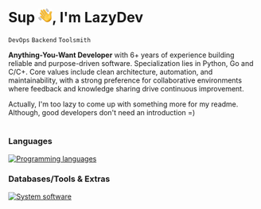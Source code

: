 # Sup <img align="bottom" src="assets/emojis/hello.png" width="28" alt="👋">, I'm LazyDev


`DevOps` `Backend` `Toolsmith` 

**Anything-You-Want Developer** with 6+ years of experience building reliable and purpose-driven software. Specialization lies in Python, Go and C/C+. Core values include clean architecture, automation, and maintainability, with a strong preference for collaborative environments where feedback and knowledge sharing drive continuous improvement.

Actually, I'm too lazy to come up with something more for my readme. Although, good developers don't need an introduction =)

#


### Languages
[![Programming languages](https://skillicons.dev/icons?i=python,go,c,cpp)](https://github.com/devbutlazy)

### Databases/Tools & Extras
[![System software](https://skillicons.dev/icons?i=linux,windows,cmake,git,docker,regex,django,fastapi,flask,postgres,mongodb,mysql&perline=6)](https://github.com/devbutlazy)
